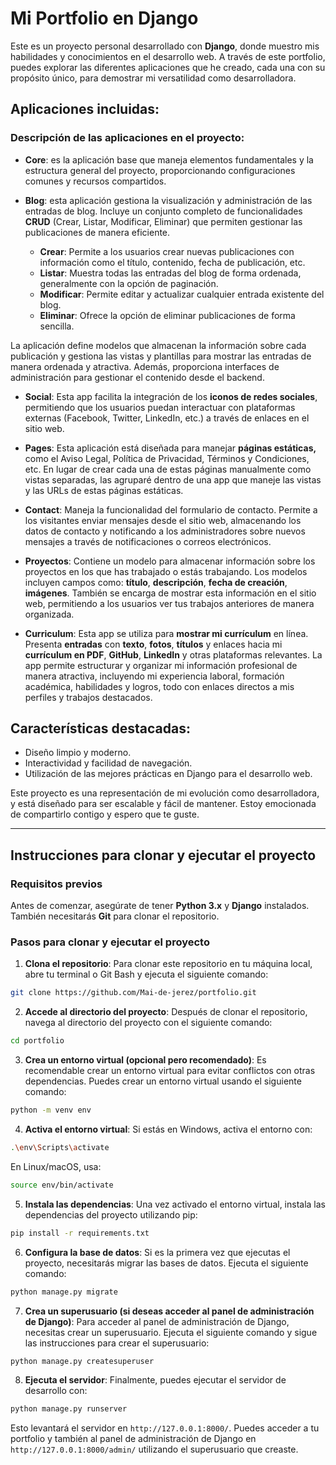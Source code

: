 # Mi Portfolio en Django

Este es un proyecto personal desarrollado con **Django**, donde muestro mis habilidades y conocimientos en el desarrollo web. A través de este portfolio, puedes explorar las diferentes aplicaciones que he creado, cada una con su propósito único, para demostrar mi versatilidad como desarrolladora.

## Aplicaciones incluidas:

### Descripción de las aplicaciones en el proyecto:

- **Core**: es la aplicación base que maneja elementos fundamentales y la estructura general del proyecto, proporcionando configuraciones comunes y recursos compartidos.

- **Blog**: esta aplicación gestiona la visualización y administración de las entradas de blog. Incluye un conjunto completo de funcionalidades **CRUD** (Crear, Listar, Modificar, Eliminar) que permiten gestionar las publicaciones de manera eficiente. 

  - **Crear**: Permite a los usuarios crear nuevas publicaciones con información como el título, contenido, fecha de publicación, etc.
  - **Listar**: Muestra todas las entradas del blog de forma ordenada, generalmente con la opción de paginación.
  - **Modificar**: Permite editar y actualizar cualquier entrada existente del blog.
  - **Eliminar**: Ofrece la opción de eliminar publicaciones de forma sencilla.

La aplicación define modelos que almacenan la información sobre cada publicación y gestiona las vistas y plantillas para mostrar las entradas de manera ordenada y atractiva. Además, proporciona interfaces de administración para gestionar el contenido desde el backend.

- **Social**: Esta app facilita la integración de los **iconos de redes sociales**, permitiendo que los usuarios puedan interactuar con plataformas externas (Facebook, Twitter, LinkedIn, etc.) a través de enlaces en el sitio web.
 
- **Pages**: Esta aplicación está diseñada para manejar **páginas estáticas,** como el Aviso Legal, Política de Privacidad, Términos y Condiciones, etc. En lugar de crear cada una de estas páginas manualmente como vistas separadas, las agruparé dentro de una app que maneje las vistas y las URLs de estas páginas estáticas.
  
- **Contact**: Maneja la funcionalidad del formulario de contacto. Permite a los visitantes enviar mensajes desde el sitio web, almacenando los datos de contacto y notificando a los administradores sobre nuevos mensajes a través de notificaciones o correos electrónicos.

- **Proyectos**:  Contiene un modelo para almacenar información sobre los proyectos en los que has trabajado o estás trabajando. Los modelos incluyen campos como: **título**, **descripción**, **fecha de creación**, **imágenes**. También se encarga de mostrar esta información en el sitio web, permitiendo a los usuarios ver tus trabajos anteriores de manera organizada.

- **Curriculum**: Esta app se utiliza para **mostrar mi currículum** en línea. Presenta **entradas** con **texto**, **fotos**, **títulos** y enlaces hacia mi **currículum en PDF**, **GitHub**, **LinkedIn** y otras plataformas relevantes. La app permite estructurar y organizar mi información profesional de manera atractiva, incluyendo mi experiencia laboral, formación académica, habilidades y logros, todo con enlaces directos a mis perfiles y trabajos destacados.


## Características destacadas:
- Diseño limpio y moderno.
- Interactividad y facilidad de navegación.
- Utilización de las mejores prácticas en Django para el desarrollo web.

Este proyecto es una representación de mi evolución como desarrolladora, y está diseñado para ser escalable y fácil de mantener. Estoy emocionada de compartirlo contigo y espero que te guste.

---

## Instrucciones para clonar y ejecutar el proyecto

### Requisitos previos
Antes de comenzar, asegúrate de tener **Python 3.x** y **Django** instalados. También necesitarás **Git** para clonar el repositorio.

### Pasos para clonar y ejecutar el proyecto

1. **Clona el repositorio**:
   Para clonar este repositorio en tu máquina local, abre tu terminal o Git Bash y ejecuta el siguiente comando:

 ```bash
 git clone https://github.com/Mai-de-jerez/portfolio.git
 ```

2. **Accede al directorio del proyecto**:
  Después de clonar el repositorio, navega al directorio del proyecto con el siguiente comando:

```bash
cd portfolio
```

3. **Crea un entorno virtual (opcional pero recomendado)**:
  Es recomendable crear un entorno virtual para evitar conflictos con otras dependencias. Puedes crear un entorno virtual usando el siguiente comando:

```bash
python -m venv env
```

4. **Activa el entorno virtual**:
  Si estás en Windows, activa el entorno con:

```bash
.\env\Scripts\activate
```

  En Linux/macOS, usa:  
  
```bash
source env/bin/activate
```

5. **Instala las dependencias**:
  Una vez activado el entorno virtual, instala las dependencias del proyecto utilizando pip:

```bash
pip install -r requirements.txt
```

6. **Configura la base de datos**:
  Si es la primera vez que ejecutas el proyecto, necesitarás migrar las bases de datos. Ejecuta el siguiente comando:

```bash
python manage.py migrate
```

7. **Crea un superusuario (si deseas acceder al panel de administración de Django)**:
Para acceder al panel de administración de Django, necesitas crear un superusuario. Ejecuta el siguiente comando y sigue las instrucciones para crear el superusuario:

```bash
python manage.py createsuperuser
```

8. **Ejecuta el servidor**:
  Finalmente, puedes ejecutar el servidor de desarrollo con:

```bash
python manage.py runserver
```

Esto levantará el servidor en `http://127.0.0.1:8000/`. Puedes acceder a tu portfolio y también al panel de administración de Django en `http://127.0.0.1:8000/admin/` utilizando el superusuario que creaste.
